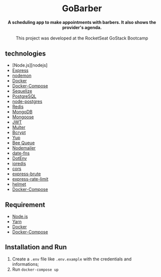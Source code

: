 <h1 align="center">
GoBarber
</h1>

<h4 align="center">
A scheduling app to make appointments with barbers. It also shows the provider's agenda.
</h4>

<p align="center">This project was developed at the RocketSeat GoStack Bootcamp</p>

## technologies

- [Node.js][nodejs]
- [Express](https://expressjs.com/)
- [nodemon](https://nodemon.io/)
- [Docker](https://www.docker.com/docker-community)
- [Docker-Compose](https://docs.docker.com/compose/install/)
- [Sequelize](http://docs.sequelizejs.com/)
- [PostgreSQL](https://www.postgresql.org/)
- [node-postgres](https://www.npmjs.com/package/pg)
- [Redis](https://redis.io/)
- [MongoDB](https://www.mongodb.com/)
- [Mongoose](https://mongoosejs.com/)
- [JWT](https://jwt.io/)
- [Multer](https://github.com/expressjs/multer)
- [Bcrypt](https://www.npmjs.com/package/bcrypt)
- [Yup](https://www.npmjs.com/package/yup)
- [Bee Queue](https://www.npmjs.com/package/bcrypt)
- [Nodemailer](https://nodemailer.com/about/)
- [date-fns](https://date-fns.org/)
- [DotEnv](https://www.npmjs.com/package/dotenv)
- [ioredis](https://github.com/luin/ioredis)
- [cors](https://expressjs.com/en/resources/middleware/cors.html)
- [express-brute](https://www.npmjs.com/package/express-brute)
- [express-rate-limit](https://www.npmjs.com/package/express-rate-limit)
- [helmet](https://helmetjs.github.io/)
- [Docker-Compose](https://docs.docker.com/compose/install/)

## Requirement

- [Node.js](https://nodejs.org/en/)
- [Yarn](https://yarnpkg.com/pt-BR/docs/install)
- [Docker](https://www.docker.com/docker-community)
- [Docker-Compose](https://docs.docker.com/compose/install/)

## Installation and Run

1. Create a `.env` file like `.env.example` with the credentials and informations;
2. Run `docker-compose up`
